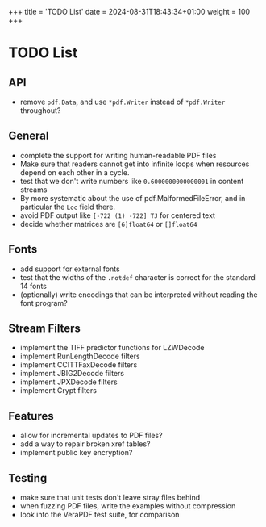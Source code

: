 +++
title = 'TODO List'
date = 2024-08-31T18:43:34+01:00
weight = 100
+++

# TODO List

## API

- remove `pdf.Data`, and use `*pdf.Writer` instead of `*pdf.Writer` throughout?

## General

- complete the support for writing human-readable PDF files
- Make sure that readers cannot get into infinite loops when resources
  depend on each other in a cycle.
- test that we don't write numbers like `0.6000000000000001` in content streams
- By more systematic about the use of pdf.MalformedFileError, and in
  particular the `Loc` field there.
- avoid PDF output like `[-722 (1) -722] TJ` for centered text
- decide whether matrices are `[6]float64` or `[]float64`

## Fonts

- add support for external fonts
- test that the widths of the `.notdef` character is correct for the
  standard 14 fonts
- (optionally) write encodings that can be interpreted without reading
  the font program?

## Stream Filters

- implement the TIFF predictor functions for LZWDecode
- implement RunLengthDecode filters
- implement CCITTFaxDecode filters
- implement JBIG2Decode filters
- implement JPXDecode filters
- implement Crypt filters

## Features

- allow for incremental updates to PDF files?
- add a way to repair broken xref tables?
- implement public key encryption?

## Testing

- make sure that unit tests don't leave stray files behind
- when fuzzing PDF files, write the examples without compression
- look into the VeraPDF test suite, for comparison
